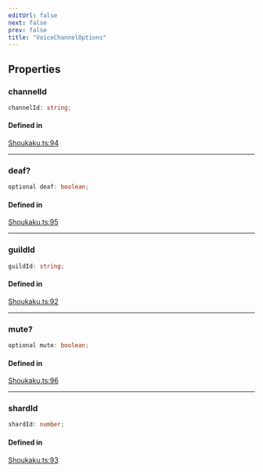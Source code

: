 ```yaml
---
editUrl: false
next: false
prev: false
title: "VoiceChannelOptions"
---
```


## Properties

<a id="channelid" name="channelid"></a>

### channelId

```ts
channelId: string;
```

#### Defined in

[Shoukaku.ts:94](https://github.com/shipgirlproject/shoukaku/blob/761f40f7c0b54473070fa1c40602d1504a8bf167/src/Shoukaku.ts#L94)

***

<a id="deaf" name="deaf"></a>

### deaf?

```ts
optional deaf: boolean;
```

#### Defined in

[Shoukaku.ts:95](https://github.com/shipgirlproject/shoukaku/blob/761f40f7c0b54473070fa1c40602d1504a8bf167/src/Shoukaku.ts#L95)

***

<a id="guildid" name="guildid"></a>

### guildId

```ts
guildId: string;
```

#### Defined in

[Shoukaku.ts:92](https://github.com/shipgirlproject/shoukaku/blob/761f40f7c0b54473070fa1c40602d1504a8bf167/src/Shoukaku.ts#L92)

***

<a id="mute" name="mute"></a>

### mute?

```ts
optional mute: boolean;
```

#### Defined in

[Shoukaku.ts:96](https://github.com/shipgirlproject/shoukaku/blob/761f40f7c0b54473070fa1c40602d1504a8bf167/src/Shoukaku.ts#L96)

***

<a id="shardid" name="shardid"></a>

### shardId

```ts
shardId: number;
```

#### Defined in

[Shoukaku.ts:93](https://github.com/shipgirlproject/shoukaku/blob/761f40f7c0b54473070fa1c40602d1504a8bf167/src/Shoukaku.ts#L93)
